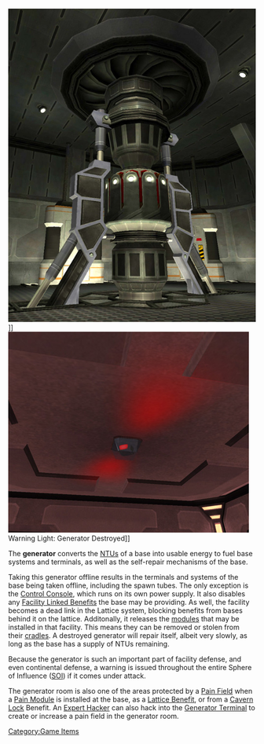 ![](images/Generator.jpg "fig:Generator.jpg")\]\]
![](images/Power_light.jpg "fig:Power_light.jpg") Warning Light: Generator
Destroyed\]\]

The **generator** converts the [NTUs](NTU.md) of a base into
usable energy to fuel base systems and terminals, as well as the
self-repair mechanisms of the base.

Taking this generator offline results in the terminals and systems of
the base being taken offline, including the spawn tubes. The only
exception is the [Control Console](Control_Console.md), which
runs on its own power supply. It also disables any [Facility Linked
Benefits](Facility_Linked_Benefit.md) the base may be providing.
As well, the facility becomes a dead link in the Lattice system,
blocking benefits from bases behind it on the lattice. Additonally, it
releases the [modules](Modules.md) that may be installed in that
facility. This means they can be removed or stolen from their
[cradles](Module_Cradle.md). A destroyed generator will repair
itself, albeit very slowly, as long as the base has a supply of NTUs
remaining.

Because the generator is such an important part of facility defense, and
even continental defense, a warning is issued throughout the entire
Sphere of Influence ([SOI](Sphere_of_Influence.md)) if it comes under attack.

The generator room is also one of the areas protected by a [Pain
Field](Pain_Field.md) when a [Pain
Module](Pain_Module.md) is installed at the base, as a [Lattice
Benefit](Facility_Linked_Benefit.md), or from a [Cavern
Lock](Cavern_Lock.md) Benefit. An [Expert
Hacker](Expert_Hacking.md) can also hack into the [Generator
Terminal](Generator_Terminal.md) to create or increase a pain
field in the generator room.

[Category:Game Items](Category:Game_Items.md)
